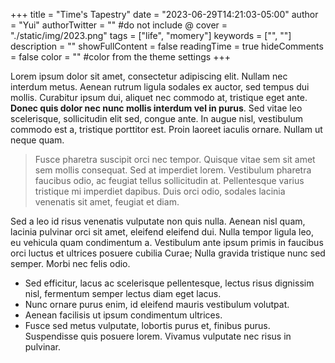 +++
title = "Time's Tapestry"
date = "2023-06-29T14:21:03-05:00"
author = "Yui"
authorTwitter = "" #do not include @
cover = "./static/img/2023.png"
tags = ["life", "momery"]
keywords = ["", ""]
description = ""
showFullContent = false
readingTime = true
hideComments = false
color = "" #color from the theme settings
+++



Lorem ipsum dolor sit amet, consectetur adipiscing elit. Nullam nec interdum metus. Aenean rutrum ligula sodales ex auctor, sed tempus dui mollis. Curabitur ipsum dui, aliquet nec commodo at, tristique eget ante. **Donec quis dolor nec nunc mollis interdum vel in purus**. Sed vitae leo scelerisque, sollicitudin elit sed, congue ante. In augue nisl, vestibulum commodo est a, tristique porttitor est. Proin laoreet iaculis ornare. Nullam ut neque quam.

> Fusce pharetra suscipit orci nec tempor. Quisque vitae sem sit amet sem mollis consequat. Sed at imperdiet lorem. Vestibulum pharetra faucibus odio, ac feugiat tellus sollicitudin at. Pellentesque varius tristique mi imperdiet dapibus. Duis orci odio, sodales lacinia venenatis sit amet, feugiat et diam.

Sed a leo id risus venenatis vulputate non quis nulla. Aenean nisl quam, lacinia pulvinar orci sit amet, eleifend eleifend dui. Nulla tempor ligula leo, eu vehicula quam condimentum a. Vestibulum ante ipsum primis in faucibus orci luctus et ultrices posuere cubilia Curae; Nulla gravida tristique nunc sed semper. Morbi nec felis odio.

- Sed efficitur, lacus ac scelerisque pellentesque, lectus risus dignissim nisl, fermentum semper lectus diam eget lacus.
- Nunc ornare purus enim, id eleifend mauris vestibulum volutpat.
- Aenean facilisis ut ipsum condimentum ultrices.
- Fusce sed metus vulputate, lobortis purus et, finibus purus. Suspendisse quis posuere lorem. Vivamus vulputate nec risus in pulvinar.
